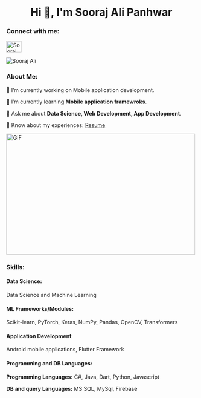 <!--
**Soorajalipanhwar/Soorajalipanhwar-** is a ✨ _special_ ✨ repository because its `README.md` (this file) appears on your GitHub profile. -->

<!DOCTYPE html>
<html lang="en">
<head>
    <meta charset="UTF-8">
    <meta http-equiv="X-UA-Compatible" content="IE=edge">
    <meta name="viewport" content="width=device-width, initial-scale=1.0">
</head>
<body>
    <h1 align="center">Hi 👋, I'm Sooraj Ali Panhwar</h1>
    <h3 align="left">Connect with me:</h3>
    <p align="left">
        <a href="https://linkedin.com/in/sooraj-ali-panhwar-936150224" target="blank">
            <img align="center" src="https://raw.githubusercontent.com/rahuldkjain/github-profile-readme-generator/master/src/images/icons/Social/linked-in-alt.svg" alt="Sooraj Ali" height="30" width="40" />
        </a>
    </p>
    <p align="left">
        <img src="https://komarev.com/ghpvc/?username=sooraj-ali-panhwar-936150224&label=Profile%20views&color=0e75b6&style=flat" alt="Sooraj Ali" />
    </p>
    <h3 align="left">About Me:</h3>
    <p>🔭 I’m currently working on Mobile application development.</p>
    <p>🌱 I’m currently learning <strong>Mobile application framewroks</strong>.</p>
    <p>💬 Ask me about <strong>Data Science, Web Development, App Development</strong>.</p>
    <p>📄 Know about my experiences: <a href="https://soorajalipanhwar.github.io/resume/" target="_blank">Resume</a></p>
    <img class="align" align="center" alt="GIF" src="https://github.com/abhisheknaiidu/abhisheknaiidu/blob/master/code.gif?raw=true" width="500" height="320" />
    <h3 align="left">Skills:</h3>
    <h4>Data Science:</h4>
    <p>Data Science and Machine Learning</p>
    <h4>ML Frameworks/Modules:</h4>
    <p>Scikit-learn, PyTorch, Keras, NumPy, Pandas, OpenCV, Transformers</p>
    <h4>Application Development</h4>
    <p>Android mobile applications, Flutter Framework</p>
    <h4>Programming and DB Languages:</h4>
    <p><strong>Programming Languages:</strong> C#, Java, Dart, Python, Javascript</p>
    <p><strong>DB and query Languages:</strong> MS SQL, MySql, Firebase</p>
